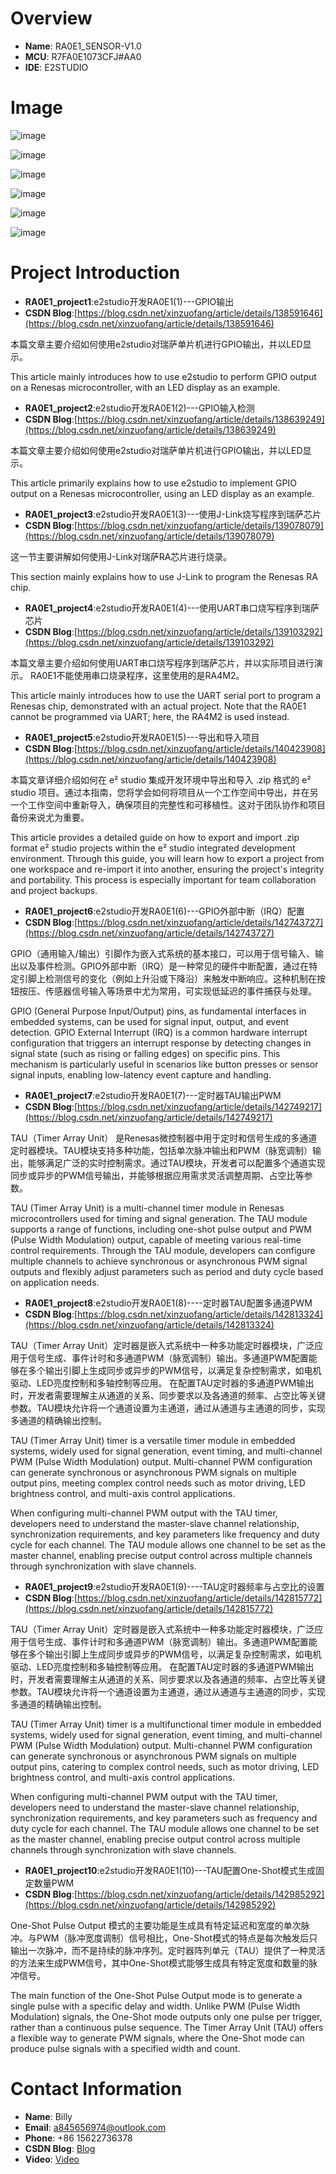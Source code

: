 # Overview
- **Name**: RA0E1_SENSOR-V1.0
- **MCU**: R7FA0E1073CFJ#AA0
- **IDE**: E2STUDIO
 
# Image
![image](https://github.com/user-attachments/assets/f8a5e03c-788d-42b8-9f17-03dd720ad872)

![image](https://github.com/user-attachments/assets/24b428fe-6c83-4d7d-bf3b-668dc8a2a5cc)

![image](https://github.com/user-attachments/assets/ad13a241-f0de-424c-ae63-87e7b4f667ca)

![image](https://github.com/user-attachments/assets/96a15ebf-7c3a-455c-b07b-f357ac3229bb)

![image](https://github.com/user-attachments/assets/0c773de1-f139-4c73-93cc-f29eaf1487a9)

![image](https://github.com/user-attachments/assets/10617e6e-d893-4aaf-9a5b-5be5522bfb81)


# Project Introduction
- **RA0E1_project1**:e2studio开发RA0E1(1)---GPIO输出
- **CSDN Blog**:[https://blog.csdn.net/xinzuofang/article/details/138591646](https://blog.csdn.net/xinzuofang/article/details/138591646)

本篇文章主要介绍如何使用e2studio对瑞萨单片机进行GPIO输出，并以LED显示。

This article mainly introduces how to use e2studio to perform GPIO output on a Renesas microcontroller, with an LED display as an example.



- **RA0E1_project2**:e2studio开发RA0E1(2)---GPIO输入检测
- **CSDN Blog**:[https://blog.csdn.net/xinzuofang/article/details/138639249](https://blog.csdn.net/xinzuofang/article/details/138639249)

本篇文章主要介绍如何使用e2studio对瑞萨单片机进行GPIO输出，并以LED显示。

This article primarily explains how to use e2studio to implement GPIO output on a Renesas microcontroller, using an LED display as an example.


- **RA0E1_project3**:e2studio开发RA0E1(3)---使用J-Link烧写程序到瑞萨芯片
- **CSDN Blog**:[https://blog.csdn.net/xinzuofang/article/details/139078079](https://blog.csdn.net/xinzuofang/article/details/139078079)

这一节主要讲解如何使用J-Link对瑞萨RA芯片进行烧录。

This section mainly explains how to use J-Link to program the Renesas RA chip.


- **RA0E1_project4**:e2studio开发RA0E1(4)---使用UART串口烧写程序到瑞萨芯片
- **CSDN Blog**:[https://blog.csdn.net/xinzuofang/article/details/139103292](https://blog.csdn.net/xinzuofang/article/details/139103292)

本篇文章主要介绍如何使用UART串口烧写程序到瑞萨芯片，并以实际项目进行演示。
RA0E1不能使用串口烧录程序，这里使用的是RA4M2。

This article mainly introduces how to use the UART serial port to program a Renesas chip, demonstrated with an actual project. Note that the RA0E1 cannot be programmed via UART; here, the RA4M2 is used instead.

- **RA0E1_project5**:e2studio开发RA0E1(5)---导出和导入项目
- **CSDN Blog**:[https://blog.csdn.net/xinzuofang/article/details/140423908](https://blog.csdn.net/xinzuofang/article/details/140423908)

本篇文章详细介绍如何在 e² studio 集成开发环境中导出和导入 .zip 格式的 e² studio 项目。通过本指南，您将学会如何将项目从一个工作空间中导出，并在另一个工作空间中重新导入，确保项目的完整性和可移植性。这对于团队协作和项目备份来说尤为重要。

This article provides a detailed guide on how to export and import .zip format e² studio projects within the e² studio integrated development environment. Through this guide, you will learn how to export a project from one workspace and re-import it into another, ensuring the project's integrity and portability. This process is especially important for team collaboration and project backups.


- **RA0E1_project6**:e2studio开发RA0E1(6)---GPIO外部中断（IRQ）配置
- **CSDN Blog**:[https://blog.csdn.net/xinzuofang/article/details/142743727](https://blog.csdn.net/xinzuofang/article/details/142743727)

GPIO（通用输入/输出）引脚作为嵌入式系统的基本接口，可以用于信号输入、输出以及事件检测。GPIO外部中断（IRQ）是一种常见的硬件中断配置，通过在特定引脚上检测信号的变化（例如上升沿或下降沿）来触发中断响应。这种机制在按钮按压、传感器信号输入等场景中尤为常用，可实现低延迟的事件捕获与处理。


GPIO (General Purpose Input/Output) pins, as fundamental interfaces in embedded systems, can be used for signal input, output, and event detection. GPIO External Interrupt (IRQ) is a common hardware interrupt configuration that triggers an interrupt response by detecting changes in signal state (such as rising or falling edges) on specific pins. This mechanism is particularly useful in scenarios like button presses or sensor signal inputs, enabling low-latency event capture and handling.


- **RA0E1_project7**:e2studio开发RA0E1(7)---定时器TAU输出PWM
- **CSDN Blog**:[https://blog.csdn.net/xinzuofang/article/details/142749217](https://blog.csdn.net/xinzuofang/article/details/142749217)

TAU（Timer Array Unit） 是Renesas微控制器中用于定时和信号生成的多通道定时器模块。TAU模块支持多种功能，包括单次脉冲输出和PWM（脉宽调制）输出，能够满足广泛的实时控制需求。通过TAU模块，开发者可以配置多个通道实现同步或异步的PWM信号输出，并能够根据应用需求灵活调整周期、占空比等参数。


TAU (Timer Array Unit) is a multi-channel timer module in Renesas microcontrollers used for timing and signal generation. The TAU module supports a range of functions, including one-shot pulse output and PWM (Pulse Width Modulation) output, capable of meeting various real-time control requirements. Through the TAU module, developers can configure multiple channels to achieve synchronous or asynchronous PWM signal outputs and flexibly adjust parameters such as period and duty cycle based on application needs.


- **RA0E1_project8**:e2studio开发RA0E1(8)----定时器TAU配置多通道PWM
- **CSDN Blog**:[https://blog.csdn.net/xinzuofang/article/details/142813324](https://blog.csdn.net/xinzuofang/article/details/142813324)

TAU（Timer Array Unit）定时器是嵌入式系统中一种多功能定时器模块，广泛应用于信号生成、事件计时和多通道PWM（脉宽调制）输出。多通道PWM配置能够在多个输出引脚上生成同步或异步的PWM信号，以满足复杂控制需求，如电机驱动、LED亮度控制和多轴控制等应用。
在配置TAU定时器的多通道PWM输出时，开发者需要理解主从通道的关系、同步要求以及各通道的频率、占空比等关键参数。TAU模块允许将一个通道设置为主通道，通过从通道与主通道的同步，实现多通道的精确输出控制。

TAU (Timer Array Unit) timer is a versatile timer module in embedded systems, widely used for signal generation, event timing, and multi-channel PWM (Pulse Width Modulation) output. Multi-channel PWM configuration can generate synchronous or asynchronous PWM signals on multiple output pins, meeting complex control needs such as motor driving, LED brightness control, and multi-axis control applications.

When configuring multi-channel PWM output with the TAU timer, developers need to understand the master-slave channel relationship, synchronization requirements, and key parameters like frequency and duty cycle for each channel. The TAU module allows one channel to be set as the master channel, enabling precise output control across multiple channels through synchronization with slave channels.


- **RA0E1_project9**:e2studio开发RA0E1(9)----TAU定时器频率与占空比的设置
- **CSDN Blog**:[https://blog.csdn.net/xinzuofang/article/details/142815772](https://blog.csdn.net/xinzuofang/article/details/142815772)

TAU（Timer Array Unit）定时器是嵌入式系统中一种多功能定时器模块，广泛应用于信号生成、事件计时和多通道PWM（脉宽调制）输出。多通道PWM配置能够在多个输出引脚上生成同步或异步的PWM信号，以满足复杂控制需求，如电机驱动、LED亮度控制和多轴控制等应用。
在配置TAU定时器的多通道PWM输出时，开发者需要理解主从通道的关系、同步要求以及各通道的频率、占空比等关键参数。TAU模块允许将一个通道设置为主通道，通过从通道与主通道的同步，实现多通道的精确输出控制。

TAU (Timer Array Unit) timer is a multifunctional timer module in embedded systems, widely used for signal generation, event timing, and multi-channel PWM (Pulse Width Modulation) output. Multi-channel PWM configuration can generate synchronous or asynchronous PWM signals on multiple output pins, catering to complex control needs, such as motor driving, LED brightness control, and multi-axis control applications.

When configuring multi-channel PWM output with the TAU timer, developers need to understand the master-slave channel relationship, synchronization requirements, and key parameters such as frequency and duty cycle for each channel. The TAU module allows one channel to be set as the master channel, enabling precise output control across multiple channels through synchronization with slave channels.


- **RA0E1_project10**:e2studio开发RA0E1(10)---TAU配置One-Shot模式生成固定数量PWM
- **CSDN Blog**:[https://blog.csdn.net/xinzuofang/article/details/142985292](https://blog.csdn.net/xinzuofang/article/details/142985292)

One-Shot Pulse Output 模式的主要功能是生成具有特定延迟和宽度的单次脉冲。与PWM（脉冲宽度调制）信号相比，One-Shot模式的特点是每次触发后只输出一次脉冲，而不是持续的脉冲序列。定时器阵列单元（TAU）提供了一种灵活的方法来生成PWM信号，其中One-Shot模式能够生成具有特定宽度和数量的脉冲信号。

The main function of the One-Shot Pulse Output mode is to generate a single pulse with a specific delay and width. Unlike PWM (Pulse Width Modulation) signals, the One-Shot mode outputs only one pulse per trigger, rather than a continuous pulse sequence. The Timer Array Unit (TAU) offers a flexible way to generate PWM signals, where the One-Shot mode can produce pulse signals with a specified width and count.


# Contact Information

- **Name**: Billy
- **Email**: a845656974@outlook.com
- **Phone**: +86 15622736378
- **CSDN Blog**: [Blog](https://blog.csdn.net/xinzuofang)
- **Video**: [Video](https://space.bilibili.com/3546563710290070)




